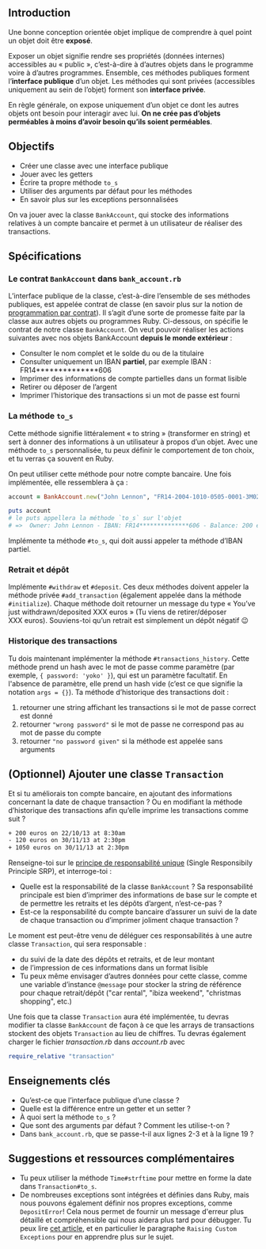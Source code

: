 ## Introduction

Une bonne conception orientée objet implique de comprendre à quel point un objet doit être **exposé**.

Exposer un objet signifie rendre ses propriétés (données internes) accessibles au « public », c’est-à-dire à d’autres objets dans le programme voire à d’autres programmes. Ensemble, ces méthodes publiques forment l’**interface publique** d’un objet. Les méthodes qui sont privées (accessibles uniquement au sein de l’objet) forment son **interface privée**.

En règle générale, on expose uniquement d’un objet ce dont les autres objets ont besoin pour interagir avec lui. **On ne crée pas d’objets perméables à moins d’avoir besoin qu’ils soient perméables**.

## Objectifs

- Créer une classe avec une interface publique
- Jouer avec les getters
- Écrire ta propre méthode `to_s`
- Utiliser des arguments par défaut pour les méthodes
- En savoir plus sur les exceptions personnalisées

On va jouer avec la classe `BankAccount`, qui stocke des informations relatives à un compte bancaire et permet à un utilisateur de réaliser des transactions.

## Spécifications

### Le contrat `BankAccount` dans `bank_account.rb`

L’interface publique de la classe, c’est-à-dire l’ensemble de ses méthodes publiques, est appelée contrat de classe (en savoir plus sur la notion de [programmation par contrat](https://fr.wikipedia.org/wiki/Programmation_par_contrat)). Il s’agit d’une sorte de promesse faite par la classe aux autres objets ou programmes Ruby. Ci-dessous, on spécifie le contrat de notre classe `BankAccount`. On veut pouvoir réaliser les actions suivantes avec nos objets BankAccount **depuis le monde extérieur** :
- Consulter le nom complet et le solde du ou de la titulaire
- Consulter uniquement un IBAN **partiel**, par exemple IBAN : FR14**************606
- Imprimer des informations de compte partielles dans un format lisible
- Retirer ou déposer de l’argent
- Imprimer l’historique des transactions si un mot de passe est fourni

### La méthode `to_s`

Cette méthode signifie littéralement « to string » (transformer en string) et sert à donner des informations à un utilisateur à propos d’un objet. Avec une méthode `to_s` personnalisée, tu peux définir le comportement de ton choix, et tu verras ça souvent en Ruby.

On peut utiliser cette méthode pour notre compte bancaire. Une fois implémentée, elle ressemblera à ça :

```ruby
account = BankAccount.new("John Lennon", "FR14-2004-1010-0505-0001-3M02-606", 200, "yoko")

puts account
# le puts appellera la méthode `to_s` sur l'objet
# =>  Owner: John Lennon - IBAN: FR14**************606 - Balance: 200 euros
```

Implémente ta méthode `#to_s`, qui doit aussi appeler ta méthode d’IBAN partiel.

### Retrait et dépôt

Implémente `#withdraw` et `#deposit`. Ces deux méthodes doivent appeler la méthode privée `#add_transaction` (également appelée dans la méthode `#initialize`). Chaque méthode doit retourner un message du type « You’ve just withdrawn/deposited XXX euros » (Tu viens de retirer/déposer XXX euros). Souviens-toi qu’un retrait est simplement un dépôt négatif 😉

### Historique des transactions

Tu dois maintenant implémenter la méthode `#transactions_history`. Cette méthode prend un hash avec le mot de passe comme paramètre (par exemple, `{ password: 'yoko' }`), qui est un paramètre facultatif. En l'absence de paramètre, elle prend un hash vide (c’est ce que signifie la notation `args = {}`). Ta méthode d’historique des transactions doit :

1.  retourner une string affichant les transactions si le mot de passe correct est donné
2.  retourner `"wrong password"` si le mot de passe ne correspond pas au mot de passe du compte
3.  retourner `"no password given"` si la méthode est appelée sans arguments

## (Optionnel) Ajouter une classe `Transaction`

Et si tu améliorais ton compte bancaire, en ajoutant des informations concernant la date de chaque transaction ? Ou en modifiant la méthode d’historique des transactions afin qu’elle imprime les transactions comme suit ?

```bash
+ 200 euros on 22/10/13 at 8:30am
- 120 euros on 30/11/13 at 2:30pm
+ 1050 euros on 30/11/13 at 2:30pm
```

Renseigne-toi sur le [principe de responsabilité unique](https://fr.wikipedia.org/wiki/Principe_de_responsabilit%C3%A9_unique) (Single Responsibily Principle SRP), et interroge-toi :
- Quelle est la responsabilité de la classe `BankAccount` ? Sa responsabilité principale est bien d’imprimer des informations de base sur le compte et de permettre les retraits et les dépôts d’argent, n’est-ce-pas ?
- Est-ce la responsabilité du compte bancaire d’assurer un suivi de la date de chaque transaction ou d’imprimer joliment chaque transaction ?

Le moment est peut-être venu de déléguer ces responsabilités à une autre classe `Transaction`, qui sera responsable :
- du suivi de la date des dépôts et retraits, et de leur montant
- de l’impression de ces informations dans un format lisible
- Tu peux même envisager d’autres données pour cette classe, comme une variable d’instance `@message` pour stocker la string de référence pour chaque retrait/dépôt ("car rental", "ibiza weekend", "christmas shopping", etc.)

Une fois que ta classe `Transaction` aura été implémentée, tu devras modifier ta classe `BankAccount` de façon à ce que les arrays de transactions stockent des objets `Transaction` au lieu de chiffres. Tu devras également charger le fichier *transaction.rb* dans *account.rb* avec

```ruby
require_relative "transaction"
```

## Enseignements clés

- Qu’est-ce que l’interface publique d’une classe ?
- Quelle est la différence entre un getter et un setter ?
- À quoi sert la méthode `to_s` ?
- Que sont des arguments par défaut ? Comment les utilise-t-on ?
- Dans `bank_account.rb`, que se passe-t-il aux lignes 2-3 et à la ligne 19 ?

## Suggestions et ressources complémentaires

-   Tu peux utiliser la méthode `Time#strftime` pour mettre en forme la date dans `Transaction#to_s`.
- De nombreuses exceptions sont intégrées et définies dans Ruby, mais nous pouvons également définir nos propres exceptions, comme `DepositError`! Cela nous permet de fournir un message d'erreur plus détaillé et compréhensible qui nous aidera plus tard pour débugger. Tu peux lire [cet article](https://launchschool.medium.com/getting-started-with-ruby-exceptions-d6318975b8d1), et en particulier le paragraphe `Raising Custom Exceptions` pour en apprendre plus sur le sujet.
